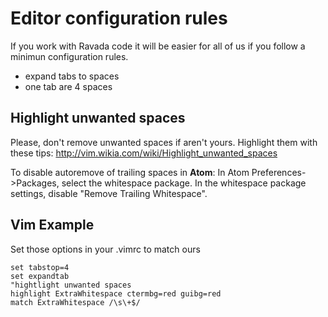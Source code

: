 Editor configuration rules
==========================

If you work with Ravada code it will be easier for all of us if you
follow a minimun configuration rules.

- expand tabs to spaces
- one tab are 4 spaces

Highlight unwanted spaces
-------------------------
Please, don't remove unwanted spaces if aren't yours. Highlight them with these tips: http://vim.wikia.com/wiki/Highlight_unwanted_spaces

To disable autoremove of trailing spaces in **Atom**: 
In Atom Preferences->Packages, select the whitespace package.
In the whitespace package settings, disable "Remove Trailing Whitespace".


Vim Example
-----------
Set those options in your .vimrc to match ours

    set tabstop=4
    set expandtab
    "hightlight unwanted spaces
    highlight ExtraWhitespace ctermbg=red guibg=red
    match ExtraWhitespace /\s\+$/
